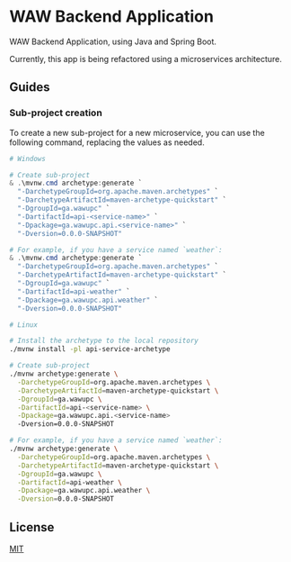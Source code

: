 # WAW Backend Application

WAW Backend Application, using Java and Spring Boot.

Currently, this app is being refactored using a microservices architecture.

## Guides

### Sub-project creation

To create a new sub-project for a new microservice, you can use the following command, replacing the values as needed.

```powershell
# Windows

# Create sub-project
& .\mvnw.cmd archetype:generate `
  "-DarchetypeGroupId=org.apache.maven.archetypes" `
  "-DarchetypeArtifactId=maven-archetype-quickstart" `
  "-DgroupId=ga.wawupc" `
  "-DartifactId=api-<service-name>" `
  "-Dpackage=ga.wawupc.api.<service-name>" `
  "-Dversion=0.0.0-SNAPSHOT"

# For example, if you have a service named `weather`:
& .\mvnw.cmd archetype:generate `
  "-DarchetypeGroupId=org.apache.maven.archetypes" `
  "-DarchetypeArtifactId=maven-archetype-quickstart" `
  "-DgroupId=ga.wawupc" `
  "-DartifactId=api-weather" `
  "-Dpackage=ga.wawupc.api.weather" `
  "-Dversion=0.0.0-SNAPSHOT"
```

```bash
# Linux

# Install the archetype to the local repository
./mvnw install -pl api-service-archetype

# Create sub-project
./mvnw archetype:generate \
  -DarchetypeGroupId=org.apache.maven.archetypes \
  -DarchetypeArtifactId=maven-archetype-quickstart \
  -DgroupId=ga.wawupc \
  -DartifactId=api-<service-name> \
  -Dpackage=ga.wawupc.api.<service-name>
  -Dversion=0.0.0-SNAPSHOT

# For example, if you have a service named `weather`:
./mvnw archetype:generate \
  -DarchetypeGroupId=org.apache.maven.archetypes \
  -DarchetypeArtifactId=maven-archetype-quickstart \
  -DgroupId=ga.wawupc \
  -DartifactId=api-weather \
  -Dpackage=ga.wawupc.api.weather \
  -Dversion=0.0.0-SNAPSHOT
```

## License

[MIT](LICENSE)
